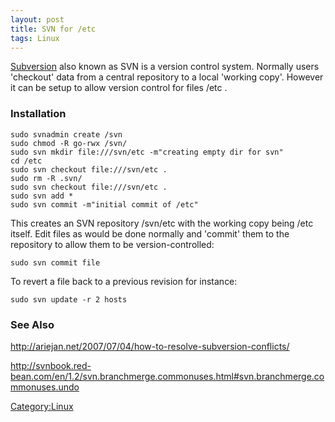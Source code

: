 ```yaml
---
layout: post 
title: SVN for /etc
tags: Linux
---
```


[Subversion](http://subversion.tigris.org/) also known as SVN is a
version control system. Normally users \'checkout\' data from a central
repository to a local \'working copy\'. However it can be setup to allow
version control for files /etc .

### Installation

    sudo svnadmin create /svn
    sudo chmod -R go-rwx /svn/
    sudo svn mkdir file:///svn/etc -m"creating empty dir for svn"
    cd /etc
    sudo svn checkout file:///svn/etc .
    sudo rm -R .svn/
    sudo svn checkout file:///svn/etc .
    sudo svn add *
    sudo svn commit -m"initial commit of /etc"

This creates an SVN repository /svn/etc with the working copy being /etc
itself. Edit files as would be done normally and \'commit\' them to the
repository to allow them to be version-controlled:

    sudo svn commit file

To revert a file back to a previous revision for instance:

    sudo svn update -r 2 hosts

### See Also

<http://ariejan.net/2007/07/04/how-to-resolve-subversion-conflicts/>

<http://svnbook.red-bean.com/en/1.2/svn.branchmerge.commonuses.html#svn.branchmerge.commonuses.undo>

[Category:Linux](Category:Linux "wikilink")
